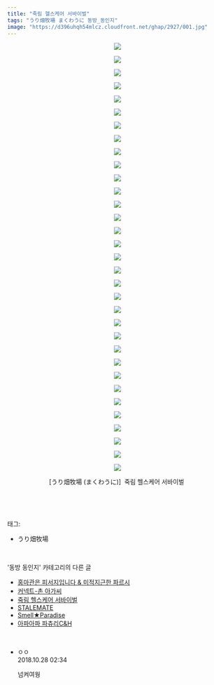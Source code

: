 ```yaml
---
title: "죽림 헬스케어 서바이벌"
tags: "うり畑牧場 まくわうに 동방_동인지"
image: "https://d396uhqh54mlcz.cloudfront.net/ghap/2927/001.jpg"
---
```

<div class="article">
<p style="text-align: center; clear: none; float: none;"><img src="{{ site.imgserver7 }}/ghap/2927/001.jpg"/></p>
<p style="text-align: center; clear: none; float: none;"><img src="{{ site.imgserver7 }}/ghap/2927/002.jpg"/></p>
<p style="text-align: center; clear: none; float: none;"><img src="{{ site.imgserver7 }}/ghap/2927/003.jpg"/></p>
<p style="text-align: center; clear: none; float: none;"><img src="{{ site.imgserver7 }}/ghap/2927/004.jpg"/></p>
<p style="text-align: center; clear: none; float: none;"><img src="{{ site.imgserver7 }}/ghap/2927/005.jpg"/></p>
<p style="text-align: center; clear: none; float: none;"><img src="{{ site.imgserver7 }}/ghap/2927/006.jpg"/></p>
<p style="text-align: center; clear: none; float: none;"><img src="{{ site.imgserver7 }}/ghap/2927/007.jpg"/></p>
<p style="text-align: center; clear: none; float: none;"><img src="{{ site.imgserver7 }}/ghap/2927/008.jpg"/></p>
<p style="text-align: center; clear: none; float: none;"><img src="{{ site.imgserver7 }}/ghap/2927/009.jpg"/></p>
<p style="text-align: center; clear: none; float: none;"><img src="{{ site.imgserver7 }}/ghap/2927/010.jpg"/></p>
<p style="text-align: center; clear: none; float: none;"><img src="{{ site.imgserver7 }}/ghap/2927/011.jpg"/></p>
<p style="text-align: center; clear: none; float: none;"><img src="{{ site.imgserver7 }}/ghap/2927/012.jpg"/></p>
<p style="text-align: center; clear: none; float: none;"><img src="{{ site.imgserver7 }}/ghap/2927/013.jpg"/></p>
<p style="text-align: center; clear: none; float: none;"><img src="{{ site.imgserver7 }}/ghap/2927/014.jpg"/></p>
<p style="text-align: center; clear: none; float: none;"><img src="{{ site.imgserver7 }}/ghap/2927/015.jpg"/></p>
<p style="text-align: center; clear: none; float: none;"><img src="{{ site.imgserver7 }}/ghap/2927/016.jpg"/></p>
<p style="text-align: center; clear: none; float: none;"><img src="{{ site.imgserver7 }}/ghap/2927/017.jpg"/></p>
<p style="text-align: center; clear: none; float: none;"><img src="{{ site.imgserver7 }}/ghap/2927/018.jpg"/></p>
<p style="text-align: center; clear: none; float: none;"><img src="{{ site.imgserver7 }}/ghap/2927/019.jpg"/></p>
<p style="text-align: center; clear: none; float: none;"><img src="{{ site.imgserver7 }}/ghap/2927/020.jpg"/></p>
<p style="text-align: center; clear: none; float: none;"><img src="{{ site.imgserver7 }}/ghap/2927/021.jpg"/></p>
<p style="text-align: center; clear: none; float: none;"><img src="{{ site.imgserver7 }}/ghap/2927/022.jpg"/></p>
<p style="text-align: center; clear: none; float: none;"><img src="{{ site.imgserver7 }}/ghap/2927/023.jpg"/></p>
<p style="text-align: center; clear: none; float: none;"><img src="{{ site.imgserver7 }}/ghap/2927/024.jpg"/></p>
<p style="text-align: center; clear: none; float: none;"><img src="{{ site.imgserver7 }}/ghap/2927/025.jpg"/></p>
<p style="text-align: center; clear: none; float: none;"><img src="{{ site.imgserver7 }}/ghap/2927/026.jpg"/></p>
<p style="text-align: center; clear: none; float: none;"><img src="{{ site.imgserver7 }}/ghap/2927/027.jpg"/></p>
<p style="text-align: center; clear: none; float: none;"><img src="{{ site.imgserver7 }}/ghap/2927/028.jpg"/></p>
<p style="text-align: center; clear: none; float: none;"><img src="{{ site.imgserver7 }}/ghap/2927/029.jpg"/></p>
<p style="text-align: center; clear: none; float: none;"><img src="{{ site.imgserver7 }}/ghap/2927/030.jpg"/></p>
<p style="text-align: center; clear: none; float: none;"><img src="{{ site.imgserver7 }}/ghap/2927/031.jpg"/></p>
<p style="text-align: center; clear: none; float: none;"><img src="{{ site.imgserver7 }}/ghap/2927/032.jpg"/></p>
<p style="text-align: center; clear: none; float: none;"><img src="{{ site.imgserver7 }}/ghap/2927/033.jpg"/></p>
<p style="text-align: center; clear: none; float: none;">[うり畑牧場 (まくわうに)]  죽림 헬스케어 서바이벌 </p>
<p><br/></p>
</div><br/>
<div class="tagTrail">
<p>태그: </p>
<ul>
<li>うり畑牧場</li>
</ul>
</div><br/>
<div class="another">
<p>'동방 동인지' 카테고리의 다른 글</p>
<ul>
<li><a href="/ghap_2930">홍마관은 피서지입니다 &amp; 미적지근한 파르시</a></li>
<li><a href="/ghap_2928">커넥트-촌 아가씨</a></li>
<li><a href="/ghap_2927">죽림 헬스케어 서바이벌</a></li>
<li><a href="/ghap_2924">STALEMATE</a></li>
<li><a href="/ghap_2923">Smell★Paradise</a></li>
<li><a href="/ghap_2922">아파아파 파츄리C&amp;H</a></li>
</ul>
</div><br/>
<div class="cb_module cb_fluid">
<div class="cb_wrt cb_profile">
<div class="comment">
<ul>
<li class="cb_thumb_off" id="comment15363721">
<div class="cb_comment_area">
<div class="cb_info_area">
<div class="cb_section">
<span class="cb_nick_name">ㅇㅇ</span>
</div>
<div class="cb_section">
<span class="cb_date">2018.10.28 02:34 </span>
</div>
</div>
<div class="cb_dsc_comment">
<p class="cb_dsc">
											넘켜여웡
										</p>
</div>
</div></li>
</ul>
</div>
</div><!-- commentList close -->
</div><br/>
